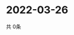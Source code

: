 # 2022-03-26
  共 0条

  <!-- BEGIN -->
  <!-- 最后更新时间Sat Mar 26 2022 13:11:40 GMT+0000 (Coordinated Universal Time) -->
  
  <!-- END -->
  
  